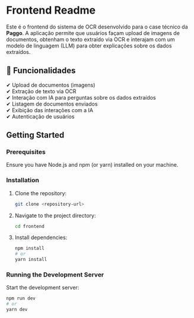 # Frontend Readme

Este é o frontend do sistema de OCR desenvolvido para o case técnico da **Paggo**. A aplicação permite que usuários façam upload de imagens de documentos, obtenham o texto extraído via OCR e interajam com um modelo de linguagem (LLM) para obter explicações sobre os dados extraídos.  

## 🚀 Funcionalidades  
✔ Upload de documentos (imagens)  
✔ Extração de texto via OCR  
✔ Interação com IA para perguntas sobre os dados extraídos  
✔ Listagem de documentos enviados  
✔ Exibição das interações com a IA  
✔ Autenticação de usuários  

## Getting Started

### Prerequisites

Ensure you have Node.js and npm (or yarn) installed on your machine.

### Installation

1. Clone the repository:
   ```bash
   git clone <repository-url>
   ```

2. Navigate to the project directory:
   ```bash
   cd frontend
   ```

3. Install dependencies:
   ```bash
   npm install
   # or
   yarn install
   ```

### Running the Development Server

Start the development server:
```bash
npm run dev
# or
yarn dev
```
